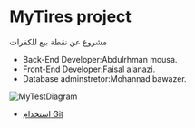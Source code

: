 # MyTires project
مشروع عن نقطة بيع للكفرات

- Back-End Developer:Abdulrhman mousa.
- Front-End Developer:Faisal alanazi.
- Database adminstretor:Mohannad bawazer.


![MyTestDiagram](https://github.com/mohannad-java/MyTires/blob/main/resources/%D9%85%D8%AE%D8%B7%D8%B7.PNG")



* [استخدام Git](https://github.com/ctiProgramming1/tools/wiki/Git)
